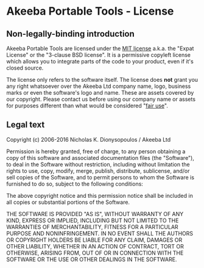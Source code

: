 # Akeeba Portable Tools - License## Non-legally-binding introductionAkeeba Portable Tools are licensed under the [MIT license](https://en.wikipedia.org/wiki/MIT_License) a.k.a. the "Expat License" or the "3-clause BSD license". It is a permissive copyleft license which allows you to integrate parts of the code to your product, even if it's closed source.The license only refers to the software itself. The license does **not** grant you any right whatsoever over the Akeeba Ltd company name, logo, business marks or even the software's logo and name. These are assets covered by our copyright. Please contact us before using our company name or assets for purposes different than what would be considered "[fair use](http://fairuse.stanford.edu/overview/fair-use/what-is-fair-use/)".## Legal textCopyright (c) 2006-2016  Nicholas K. Dionysopoulos / Akeeba LtdPermission is hereby granted, free of charge, to any person obtaining a copy of this software and associated documentation files (the "Software"), to deal in the Software without restriction, including without limitation the rights to use, copy, modify, merge, publish, distribute, sublicense, and/or sell copies of the Software, and to permit persons to whom the Software is furnished to do so, subject to the following conditions:The above copyright notice and this permission notice shall be included in all copies or substantial portions of the Software.THE SOFTWARE IS PROVIDED "AS IS", WITHOUT WARRANTY OF ANY KIND, EXPRESS OR IMPLIED, INCLUDING BUT NOT LIMITED TO THE WARRANTIES OF MERCHANTABILITY, FITNESS FOR A PARTICULAR PURPOSE AND NONINFRINGEMENT. IN NO EVENT SHALL THE AUTHORS OR COPYRIGHT HOLDERS BE LIABLE FOR ANY CLAIM, DAMAGES OR OTHER LIABILITY, WHETHER IN AN ACTION OF CONTRACT, TORT OR OTHERWISE, ARISING FROM, OUT OF OR IN CONNECTION WITH THE SOFTWARE OR THE USE OR OTHER DEALINGS IN THE SOFTWARE.